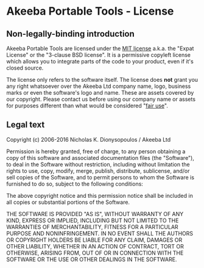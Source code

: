 # Akeeba Portable Tools - License## Non-legally-binding introductionAkeeba Portable Tools are licensed under the [MIT license](https://en.wikipedia.org/wiki/MIT_License) a.k.a. the "Expat License" or the "3-clause BSD license". It is a permissive copyleft license which allows you to integrate parts of the code to your product, even if it's closed source.The license only refers to the software itself. The license does **not** grant you any right whatsoever over the Akeeba Ltd company name, logo, business marks or even the software's logo and name. These are assets covered by our copyright. Please contact us before using our company name or assets for purposes different than what would be considered "[fair use](http://fairuse.stanford.edu/overview/fair-use/what-is-fair-use/)".## Legal textCopyright (c) 2006-2016  Nicholas K. Dionysopoulos / Akeeba LtdPermission is hereby granted, free of charge, to any person obtaining a copy of this software and associated documentation files (the "Software"), to deal in the Software without restriction, including without limitation the rights to use, copy, modify, merge, publish, distribute, sublicense, and/or sell copies of the Software, and to permit persons to whom the Software is furnished to do so, subject to the following conditions:The above copyright notice and this permission notice shall be included in all copies or substantial portions of the Software.THE SOFTWARE IS PROVIDED "AS IS", WITHOUT WARRANTY OF ANY KIND, EXPRESS OR IMPLIED, INCLUDING BUT NOT LIMITED TO THE WARRANTIES OF MERCHANTABILITY, FITNESS FOR A PARTICULAR PURPOSE AND NONINFRINGEMENT. IN NO EVENT SHALL THE AUTHORS OR COPYRIGHT HOLDERS BE LIABLE FOR ANY CLAIM, DAMAGES OR OTHER LIABILITY, WHETHER IN AN ACTION OF CONTRACT, TORT OR OTHERWISE, ARISING FROM, OUT OF OR IN CONNECTION WITH THE SOFTWARE OR THE USE OR OTHER DEALINGS IN THE SOFTWARE.